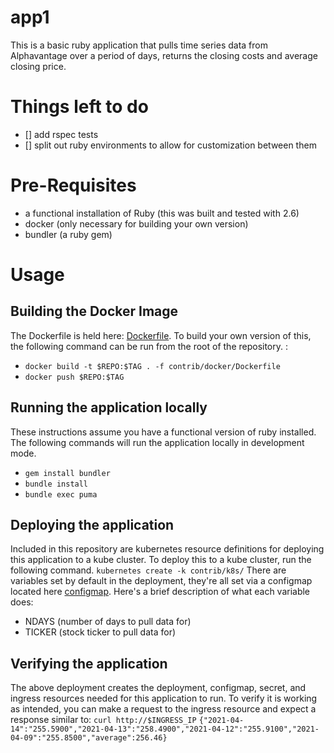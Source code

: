 # app1
This is a basic ruby application that pulls time series data from Alphavantage over a period of days, returns the closing costs and average closing price.

# Things left to do
- [] add rspec tests
- [] split out ruby environments to allow for customization between them

# Pre-Requisites
- a functional installation of Ruby (this was built and tested with 2.6)
- docker (only necessary for building your own version)
- bundler (a ruby gem)

# Usage
## Building the Docker Image
The Dockerfile is held here: [Dockerfile](contrib/docker/Dockerfile).  To build your own version of this, the following command can be run from the root of the repository. :
* ```docker build -t $REPO:$TAG . -f contrib/docker/Dockerfile```
* ```docker push $REPO:$TAG```

## Running the application locally
These instructions assume you have a functional version of ruby installed.  The following commands will run the application locally in development mode.  
* ```gem install bundler```
* ```bundle install```
* ```bundle exec puma```

## Deploying the application 
Included in this repository are kubernetes resource definitions for deploying this application to a kube cluster.  To deploy this to a kube cluster, run the following command.
```kubernetes create -k contrib/k8s/```
There are variables set by default in the deployment, they're all set via a configmap located here [configmap](contrib/k8s/configmap.yaml).  Here's a brief description of what each variable does:
* NDAYS (number of days to pull data for)
* TICKER (stock ticker to pull data for)

## Verifying the application
The above deployment creates the deployment, configmap, secret, and ingress resources needed for this application to run.  To verify it is working as intended, you can make a request to the ingress resource and expect a response similar to:
```curl http://$INGRESS_IP```
```{"2021-04-14":"255.5900","2021-04-13":"258.4900","2021-04-12":"255.9100","2021-04-09":"255.8500","average":256.46}```

